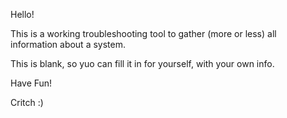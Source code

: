 Hello!

This is a working troubleshooting tool to gather (more or less) all information about a system.

This is blank, so yuo can fill it in for yourself, with your own info.

Have Fun!

Critch :)
